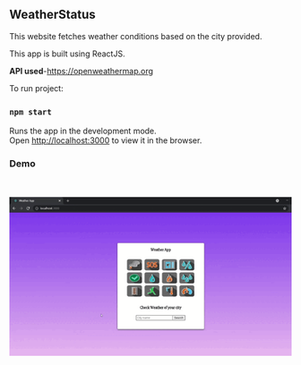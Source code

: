 ## WeatherStatus
This website fetches weather conditions based on the city provided.

This app is built using ReactJS.

**API used**-https://openweathermap.org

To run project:
### `npm start`

Runs the app in the development mode.\
Open [http://localhost:3000](http://localhost:3000) to view it in the browser.

### Demo
<br><br>
![](https://github.com/nishigthb/WeatherStatus/blob/master/public/Demo%20(2).gif)
<br><br>
